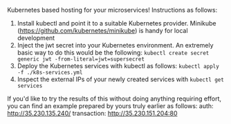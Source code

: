 Kubernetes based hosting for your microservices! Instructions as follows:

1. Install kubectl and point it to a suitable Kubernetes provider. Minikube (https://github.com/kubernetes/minikube) is handy for local development
2. Inject the jwt secret into your Kubernetes environment. An extremely basic way to do this would be the following:
`kubectl create secret generic jwt -from-literal=jwt=supersecret`
3. Deploy the Kubernetes services with kubectl as follows: `kubectl apply -f ./k8s-services.yml`
4. Inspect the external IPs of your newly created services with `kubectl get services`

If you'd like to try the results of this without doing anything requiring effort, you can find an example prepared by yours truly earlier as follows:
auth: http://35.230.135.240/
transaction: http://35.230.151.204:80
 